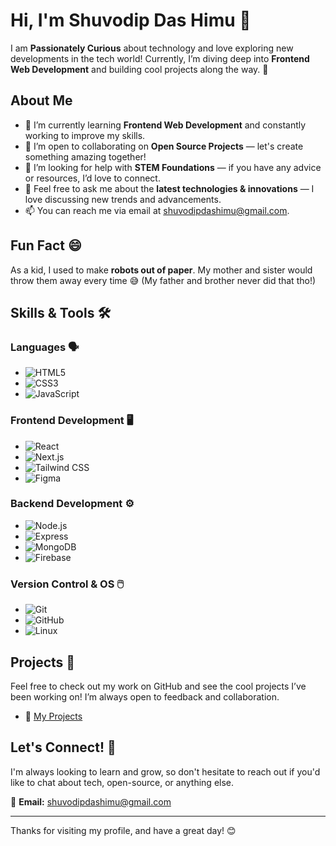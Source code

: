 # Hi, I'm Shuvodip Das Himu 👋

I am **Passionately Curious** about technology and love exploring new developments in the tech world! Currently, I’m diving deep into **Frontend Web Development** and building cool projects along the way. 🚀

## About Me
- 🔭 I’m currently learning **Frontend Web Development** and constantly working to improve my skills.
- 👯 I’m open to collaborating on **Open Source Projects** — let's create something amazing together!
- 🤝 I’m looking for help with **STEM Foundations** — if you have any advice or resources, I’d love to connect.
- 💬 Feel free to ask me about the **latest technologies & innovations** — I love discussing new trends and advancements.
- 📫 You can reach me via email at [shuvodipdashimu@gmail.com](mailto:shuvodipdashimu@gmail.com).
<!--- 🌐 All of my projects are available at [my personal website](https://www.shuvodipdashimu.com).-->

## Fun Fact 😄
As a kid, I used to make **robots out of paper**. My mother and sister would throw them away every time 😅 (My father and brother never did that tho!)

## Skills & Tools 🛠️

### **Languages** 🗣️
- ![HTML5](https://img.shields.io/badge/HTML5-%23E34F26.svg?style=flat&logo=html5&logoColor=white)
- ![CSS3](https://img.shields.io/badge/CSS3-%231572B6.svg?style=flat&logo=css3&logoColor=white)
- ![JavaScript](https://img.shields.io/badge/JavaScript-%23F7DF1E.svg?style=flat&logo=javascript&logoColor=black)

### **Frontend Development** 🖥️
- ![React](https://img.shields.io/badge/React-%2361DAFB.svg?style=flat&logo=react&logoColor=black)
- ![Next.js](https://img.shields.io/badge/Next.js-%23000000.svg?style=flat&logo=next.js&logoColor=white)
- ![Tailwind CSS](https://img.shields.io/badge/Tailwind%20CSS-%2338B2AC.svg?style=flat&logo=tailwindcss&logoColor=white)
- ![Figma](https://img.shields.io/badge/Figma-%23F24E1E.svg?style=flat&logo=figma&logoColor=white)
<!--- ![Photoshop](https://img.shields.io/badge/Photoshop-%23B3B3B3.svg?style=flat&logo=adobephotoshop&logoColor=black)-->

### **Backend Development** ⚙️
- ![Node.js](https://img.shields.io/badge/Node.js-%23339933.svg?style=flat&logo=node.js&logoColor=white)
- ![Express](https://img.shields.io/badge/Express-%23404d59.svg?style=flat&logo=express&logoColor=white)
- ![MongoDB](https://img.shields.io/badge/MongoDB-%2347A248.svg?style=flat&logo=mongodb&logoColor=white)
- ![Firebase](https://img.shields.io/badge/Firebase-%23FFCA28.svg?style=flat&logo=firebase&logoColor=black)

### **Version Control & OS** 🖱️
- ![Git](https://img.shields.io/badge/Git-%23F05032.svg?style=flat&logo=git&logoColor=white)
- ![GitHub](https://img.shields.io/badge/GitHub-%23121011.svg?style=flat&logo=github&logoColor=white)
- ![Linux](https://img.shields.io/badge/Linux-%23FCC624.svg?style=flat&logo=linux&logoColor=black)

## Projects 🌟
Feel free to check out my work on GitHub and see the cool projects I’ve been working on! I’m always open to feedback and collaboration.

- 🚀 [My Projects](https://github.com/ShuvodipDasHimu)

## Let's Connect! 💬
I'm always looking to learn and grow, so don't hesitate to reach out if you'd like to chat about tech, open-source, or anything else.

📧 **Email:** [shuvodipdashimu@gmail.com](mailto:shuvodipdashimu@gmail.com)

---

Thanks for visiting my profile, and have a great day! 😊
